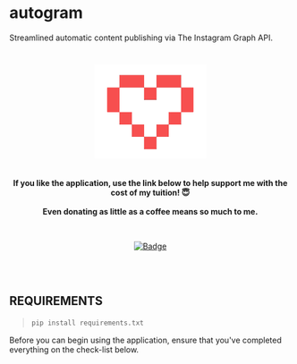 # autogram
Streamlined automatic content publishing via The Instagram Graph API.

<h1 align="center">
	<img width="200" src="images/heart3.png" alt="Donations"><p>

</h1>

<p align="center">
	<b> If you like the application, use the link below to help support me with the cost of my tuition! 😇</b>
	<br><br>
	<b> Even donating as little as a coffee means so much to me. </b>
</p>

<br>
<p align="center">
	<a href="https://www.paypal.com/donate?hosted_button_id=924J8K3PC7NR6"><img width="170" src="https://img.shields.io/badge/Donate-PayPal-blue.svg" alt="Badge"></a>
	<br><br>
	
</p>
<br>
<p></p>

## REQUIREMENTS
> ```sh
> pip install requirements.txt
> ```

Before you can begin using the application, ensure that you've completed everything on the check-list below.

